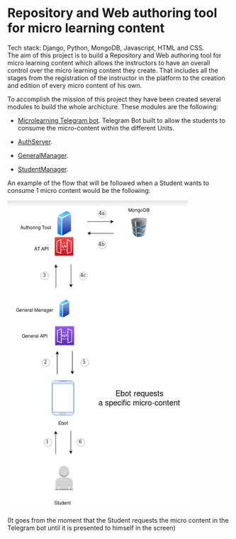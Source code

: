 # Repository and Web authoring tool for micro learning content
Tech stack: Django, Python, MongoDB, Javascript, HTML and CSS.\
The aim of this project is to build a Repository and Web authoring
tool for micro learning content which allows the instructors to have an overall control over the
micro learning content they create. That includes all the stages from the registration of the
instructor in the platform to the creation and edition of every micro content of his own.

To accomplish the mission of this project they have been created several modules to build the whole archicture. These modules are the following:

- [Microlearning Telegram bot](https://github.com/InaoLatu/MicroLearningBot). Telegram Bot built to allow the students to consume the micro-content within the different Units.

- [AuthServer](https://github.com/InaoLatu/AuthServer).

- [GeneralManager](https://github.com/InaoLatu/GeneralManager).

- [StudentManager](https://github.com/InaoLatu/StudentManager).

An example of the flow that will be followed when a Student wants to consume 1 micro content would be the following: 

![Flow of the different requests to get 1 micro-content](https://github.com/InaoLatu/MicroLearningPlatform/blob/tfg_inao/bot_requests_1_micro-content.png)

(It goes from the moment that the Student requests the micro content in the Telegram bot until it is presented to himself in the screen)
